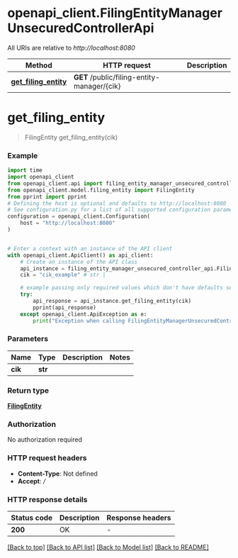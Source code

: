 # openapi_client.FilingEntityManagerUnsecuredControllerApi

All URIs are relative to *http://localhost:8080*

Method | HTTP request | Description
------------- | ------------- | -------------
[**get_filing_entity**](FilingEntityManagerUnsecuredControllerApi.md#get_filing_entity) | **GET** /public/filing-entity-manager/{cik} | 


# **get_filing_entity**
> FilingEntity get_filing_entity(cik)



### Example

```python
import time
import openapi_client
from openapi_client.api import filing_entity_manager_unsecured_controller_api
from openapi_client.model.filing_entity import FilingEntity
from pprint import pprint
# Defining the host is optional and defaults to http://localhost:8080
# See configuration.py for a list of all supported configuration parameters.
configuration = openapi_client.Configuration(
    host = "http://localhost:8080"
)


# Enter a context with an instance of the API client
with openapi_client.ApiClient() as api_client:
    # Create an instance of the API class
    api_instance = filing_entity_manager_unsecured_controller_api.FilingEntityManagerUnsecuredControllerApi(api_client)
    cik = "cik_example" # str | 

    # example passing only required values which don't have defaults set
    try:
        api_response = api_instance.get_filing_entity(cik)
        pprint(api_response)
    except openapi_client.ApiException as e:
        print("Exception when calling FilingEntityManagerUnsecuredControllerApi->get_filing_entity: %s\n" % e)
```


### Parameters

Name | Type | Description  | Notes
------------- | ------------- | ------------- | -------------
 **cik** | **str**|  |

### Return type

[**FilingEntity**](FilingEntity.md)

### Authorization

No authorization required

### HTTP request headers

 - **Content-Type**: Not defined
 - **Accept**: */*


### HTTP response details
| Status code | Description | Response headers |
|-------------|-------------|------------------|
**200** | OK |  -  |

[[Back to top]](#) [[Back to API list]](../README.md#documentation-for-api-endpoints) [[Back to Model list]](../README.md#documentation-for-models) [[Back to README]](../README.md)

